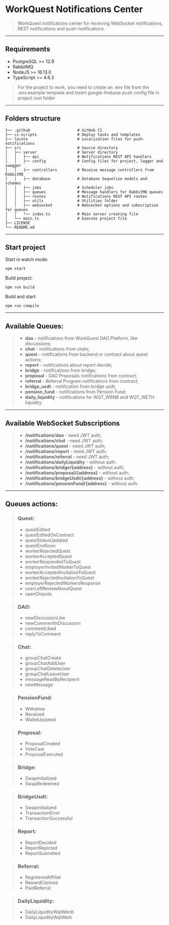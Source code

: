 # WorkQuest Notifications Center

> WorkQuest notifications center for receiving WebSocket notifications, REST notifications and push-notifications.

___

## Requirements

- PostgreSQL >= 12.9
- RabbitMQ
- NodeJS >= 16.13.0
- TypeScript >= 4.6.3

> For the project to work, you need to create an .env file from the .env.example template and insert google-firebase push config file in project root folder

___

## Folders structure

    ├── .github                     # GitHub CI
    ├── ci-scripts                  # Deploy tasks and templates
    ├── locale                      # Localization files for push-notifications
    ├── src                         # Source directory
    │   ├── server                  # Server directory
    │   │   ├── api                 # Notifications REST API handlers
    │   │   ├── config              # Config files for project, logger and swagger
    │   │   ├── controllers         # Receive message controllers from RabbitMQ
    │   │   ├── database            # Database Sequelize models and schemes
    │   │   ├── jobs                # Scheduler jobs
    │   │   ├── queues              # Message handlers for RabbitMQ queues
    │   │   ├── routes              # Notifications REST API routes
    │   │   ├── utils               # Utilities folder
    │   │   ├── websocket           # Websocket options and subscription for queues
    │   │   └── index.ts            # Main server creating file
    │   └── main.ts                 # Execute project file
    ├── LICENSE
    └── README.md

---

## Start project

Start in watch mode:

```
npm start
```

Build project:

```
npm run build
```

Build and start:

```
npm run compile
```

---

## Available Queues:

> * __dao__ - notifications from WorkQuest DAO Platform, like discussions;
> * __chat__ - notifications from chats;
> * __quest__ - notifications from backend or contract about quest actions;
> * __report__ - notifications about report decide;
> * __bridge__ - notifications from bridge;
> * __proposal__ - DAO Proposals notifications from contract;
> * __referral__ - Referral Program notifications from contract;
> * __bridge_usdt__ - notification from bridge usdt;
> * __pension_fund__ - notifications from Pension Fund;
> * __daily_liquidity__ - notifications for WQT_WBNB and WQT_WETH liquidity.

---

## Available WebSocket Subscriptions
> * __/notifications/dao__ - need JWT auth;
> * __/notifications/chat__ - need JWT auth;
> * __/notifications/quest__ - need JWT auth;
> * __/notifications/report__ - need JWT auth;
> * __/notifications/referral__ - need JWT auth;
> * __/notifications/dailyLiquidity__ - without auth.
> * __/notifications/bridge/{address}__ - without auth;
> * __/notifications/proposal/{address}__ - without auth;
> * __/notifications/bridgeUsdt/{address}__ - without auth;
> * __/notifications/pensionFund/{address}__ - without auth.

---

## Queues actions:
> ### Quest:
> * questEdited
> * questEditedOnContract
> * questStatusUpdated
> * questEndSoon
> * workerRejectedQuest
> * workerAcceptedQuest
> * workerRespondedToQuest
> * employerInvitedWorkerToQuest
> * workerAcceptedInvitationToQuest
> * workerRejectedInvitationToQuest
> * employerRejectedWorkersResponse
> * userLeftReviewAboutQuest
> * openDispute

> ### DAO:
> * newDiscussionLike
> * newCommentInDiscussion
> * commentLiked
> * replyToComment

> ### Chat:
> * groupChatCreate
> * groupChatAddUser
> * groupChatDeleteUser
> * groupChatLeaveUser
> * messageReadByRecipient
> * newMessage

> ### PensionFund:
> * Withdrew
> * Received
> * WalletUpdated

> ### Proposal:
> * ProposalCreated
> * VoteCast
> * ProposalExecuted

> ### Bridge:
> * SwapInitialized
> * SwapRedeemed

> ### BridgeUsdt:
> * SwapInitialized
> * TransactionError
> * TransactionSuccessful

> ### Report:
> * ReportDecided
> * ReportRejected
> * ReportSubmitted

> ### Referral:
> * RegisteredAffiliat
> * RewardClaimed
> * PaidReferral

> ### DailyLiquidity:
> * DailyLiquidityWqtWbnb
> * DailyLiquidityWqtWeth